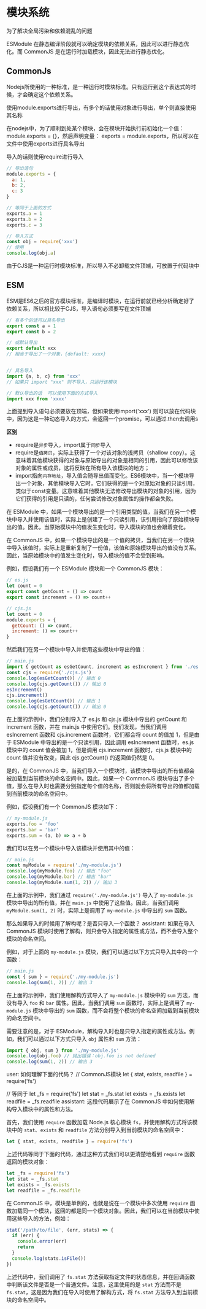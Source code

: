 # 模块系统


为了解决全局污染和依赖混乱的问题

ESModule 在静态编译阶段就可以确定模块的依赖关系，因此可以进行静态优化。而 CommonJS 是在运行时加载模块，因此无法进行静态优化。

## CommonJs

Nodejs所使用的一种标准，是一种运行时模块标准。只有运行到这个表达式的时候，才会确定这个依赖关系。

使用module.exports进行导出，有多个的话使用对象进行导出，单个则直接使用其名称

在nodejs中，为了顺利到处某个模块，会在模块开始执行前初始化一个值：module.exports = {}，然后声明变量： exports = module.exports，所以可以在文件中使用exports进行具名导出

导入的话则使用require进行导入

```js
// 导出语句
module.exports = {
  a: 1,
  b: 2,
  c: 3
}

// 等同于上面的方式
exports.a = 1
exports.b = 2
exports.c = 3

// 导入方式
const obj = require('xxx')
// 使用
console.log(obj.a)
```

由于CJS是一种运行时模块标准，所以导入不必卸载文件顶端，可放置于代码块中

## ESM

ESM是ES6之后的官方模块标准，是编译时模块，在运行前就已经分析确定好了依赖关系，所以相比较于CJS，导入语句必须要写在文件顶端

```js
// 有多个的话可以具名导出
export const a = 1
export const b = 2

// 或默认导出
export default xxx
// 相当于导出了一个对象，{default: xxxx}


// 具名导入
import {a, b, c} from 'xxx'
// 如果只 import "xxx" 则不导入，只运行该模块

// 默认导出的话  可以使用下面的方式导入
import xxx from 'xxxx'
```

上面提到导入语句必须要放在顶端，但如果使用import('xxx') 则可以放在代码块中，因为这是一种动态导入的方式，会返回一个promise，可以通过.then去调用s



**区别**

- require是`异步`导入，import属于`同步`导入
- require是`值拷贝`，实际上获得了一个对该对象的浅拷贝（shallow copy）。这意味着其他模块获得的对象与原始导出的对象是相同的引用，因此可以修改该对象的属性或成员，这将反映在所有导入该模块的地方；
- import指向`内存地址`，导入值会随导出值而变化。ES6模块中，当一个模块导出一个对象，其他模块导入它时，它们获得的是一个对原始对象的只读引用，类似于const变量。这意味着其他模块无法修改导出模块的对象的引用，因为它们获得的引用是只读的，任何尝试修改对象属性的操作都会失败。





在 ESModule 中，如果一个模块导出的是一个引用类型的值，当我们在另一个模块中导入并使用该值时，实际上是创建了一个只读引用，该引用指向了原始模块导出的值。因此，当原始模块中的值发生变化时，导入模块的值也会跟着变化。

在 CommonJS 中，如果一个模块导出的是一个值的拷贝，当我们在另一个模块中导入该值时，实际上是重新复制了一份值，该值和原始模块导出的值没有关系。因此，当原始模块中的值发生变化时，导入模块的值不会受到影响。

例如，假设我们有一个 ESModule 模块和一个 CommonJS 模块：

```javascript
// es.js
let count = 0
export const getCount = () => count
export const increment = () => count++

// cjs.js
let count = 0
module.exports = {
  getCount: () => count,
  increment: () => count++
}
```

然后我们在另一个模块中导入并使用这些模块中导出的值：

```javascript
// main.js
import { getCount as esGetCount, increment as esIncrement } from './es.js'
const cjs = require('./cjs.js')
console.log(esGetCount()) // 输出 0
console.log(cjs.getCount()) // 输出 0
esIncrement()
cjs.increment()
console.log(esGetCount()) // 输出 1
console.log(cjs.getCount()) // 输出 0
```

在上面的示例中，我们分别导入了 es.js 和 cjs.js 模块中导出的 getCount 和 increment 函数，并在 main.js 中使用它们。我们发现，当我们调用 esIncrement 函数和 cjs.increment 函数时，它们都会将 count 的值加 1，但是由于 ESModule 中导出的是一个只读引用，因此调用 esIncrement 函数时，es.js 模块中的 count 值会被加 1，但是调用 cjs.increment 函数时，cjs.js 模块中的 count 值并没有改变，因此 cjs.getCount() 的返回值仍然是 0。



是的，在 CommonJS 中，当我们导入一个模块时，该模块中导出的所有值都会被加载到当前模块的命名空间中。因此，如果一个 CommonJS 模块导出了多个值，那么在导入时也需要分别指定每个值的名称，否则就会将所有导出的值都加载到当前模块的命名空间中。

例如，假设我们有一个 CommonJS 模块如下：

```javascript
// my-module.js
exports.foo = 'foo'
exports.bar = 'bar'
exports.sum = (a, b) => a + b
```

我们可以在另一个模块中导入该模块并使用其中的值：

```javascript
// main.js
const myModule = require('./my-module.js')
console.log(myModule.foo) // 输出 "foo"
console.log(myModule.bar) // 输出 "bar"
console.log(myModule.sum(1, 2)) // 输出 3
```

在上面的示例中，我们通过 `require('./my-module.js')` 导入了 `my-module.js` 模块中导出的所有值，并在 `main.js` 中使用了这些值。因此，当我们调用 `myModule.sum(1, 2)` 时，实际上是调用了 `my-module.js` 中导出的 `sum` 函数。



那么如果导入的时候用了解构呢？是否只导入一个函数？
assistant: 如果在导入 CommonJS 模块时使用了解构，则只会导入指定的属性或方法，而不会导入整个模块的命名空间。

例如，对于上面的 `my-module.js` 模块，我们可以通过以下方式只导入其中的一个函数：

```javascript
// main.js
const { sum } = require('./my-module.js')
console.log(sum(1, 2)) // 输出 3
```

在上面的示例中，我们使用解构方式导入了 `my-module.js` 模块中的 `sum` 方法，而没有导入 `foo` 和 `bar` 属性。因此，当我们调用 `sum` 函数时，实际上是调用了 `my-module.js` 模块中导出的 `sum` 函数，而不会将整个模块的命名空间加载到当前模块的命名空间中。

需要注意的是，对于 ESModule，解构导入时也是只导入指定的属性或方法。例如，我们可以通过以下方式只导入 `obj` 属性和 `sum` 方法：

```javascript
import { obj, sum } from './my-module.js'
console.log(obj.foo) // 抛出错误：obj.foo is not defined
console.log(sum(1, 2)) // 输出 3
```
user: 如何理解下面的代码？
// CommonJS模块
let { stat, exists, readfile } = require('fs')

// 等同于
let _fs = require('fs')
let stat = _fs.stat
let exists = _fs.exists
let readfile = _fs.readfile
assistant: 这段代码展示了在 CommonJS 中如何使用解构导入模块中的属性和方法。

首先，我们使用 `require` 函数加载 Node.js 核心模块 `fs`，并使用解构方式将该模块中的 `stat`、`exists` 和 `readfile` 方法分别导入到当前模块的命名空间中：

```javascript
let { stat, exists, readfile } = require('fs')
```

上述代码等同于下面的代码，通过这种方式我们可以更清楚地看到 `require` 函数返回的模块对象：

```javascript
let _fs = require('fs')
let stat = _fs.stat
let exists = _fs.exists
let readfile = _fs.readfile
```

在 CommonJS 中，模块是单例的，也就是说在一个模块中多次使用 `require` 函数加载同一个模块，返回的都是同一个模块对象。因此，我们可以在当前模块中使用这些导入的方法，例如：

```javascript
stat('/path/to/file', (err, stats) => {
  if (err) {
    console.error(err)
    return
  }
  console.log(stats.isFile())
})
```

上述代码中，我们调用了 `fs.stat` 方法获取指定文件的状态信息，并在回调函数中判断该文件是否是一个普通文件。注意，这里使用的是 `stat` 方法而不是 `fs.stat`，这是因为我们在导入时使用了解构方式，将 `fs.stat` 方法导入到当前模块的命名空间中。